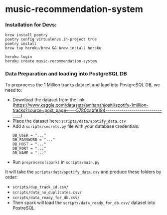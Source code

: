# music-recommendation-system

### Installation for Devs:
````
brew install poetry
poetry config virtualenvs.in-project true 
poetry install
brew tap heroku/brew && brew install heroku

heroku login
heroku create music-recommendation-system
````

### Data Preparation and loading into PostgreSQL DB
To preprocess the 1 Million tracks dataset and load into PostgreSQL DB, we need to:

- Download the dataset from the link (https://www.kaggle.com/datasets/amitanshjoshi/spotify-1million-tracks?source=post_page-----5780cabfe194--------------------------------)
- Place the dataset here: `scripts/data/spotify_data.csv`
- Add a `scripts/secrets.py` file with your database credentials:
  ```
  DB_USER = "..."
  DB_PASSWORD = "..."
  DB_HOST = "..."
  DB_PORT = "..."
  DB_NAME = "..."
  ```
- Run `preprocess(spark)` in `scripts/main.py`


It will take the `scripts/data/spotify_data.csv` and produce these folders by order:

- `scripts/dup_track_id.csv/`
- `scripts/data_no_duplicates.csv/`
- `scripts/data_ready_for_db.csv/`
- Then spark will load the `scripts/data_ready_for_db.csv/` dataset into PostreSQL

